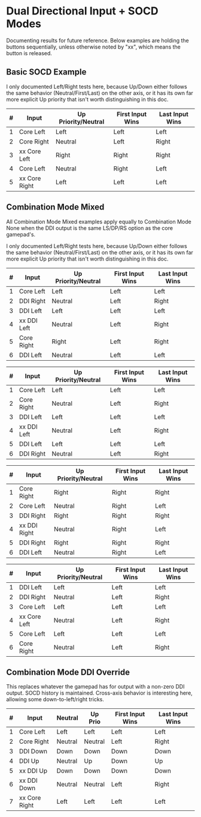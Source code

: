 # Dual Directional Input + SOCD Modes

Documenting results for future reference. Below examples are holding the buttons sequentially, unless otherwise noted by
"xx", which means the button is released.

## Basic SOCD Example

I only documented Left/Right tests here, because Up/Down either follows the same behavior (Neutral/First/Last) on the
other axis, or it has its own far more explicit Up priority that isn't worth distinguishing in this doc.

| # | Input           | Up Priority/Neutral | First Input Wins | Last Input Wins |
| - | --------------- | ------------------- | ---------------- | --------------- |
| 1 | Core Left       | Left                | Left             | Left            |
| 2 | Core Right      | Neutral             | Left             | Right           |
| 3 | xx Core Left    | Right               | Right            | Right           |
| 4 | Core Left       | Neutral             | Right            | Left            |
| 5 | xx Core Right   | Left                | Left             | Left            |

## Combination Mode Mixed

All Combination Mode Mixed examples apply equally to Combination Mode None when the DDI output is the same LS/DP/RS
option as the core gamepad's.

I only documented Left/Right tests here, because Up/Down either follows the same behavior (Neutral/First/Last) on the
other axis, or it has its own far more explicit Up priority that isn't worth distinguishing in this doc.

| # | Input           | Up Priority/Neutral | First Input Wins | Last Input Wins |
| - | --------------- | ------------------- | ---------------- | --------------- |
| 1 | Core Left       | Left                | Left             | Left            |
| 2 | DDI Right       | Neutral             | Left             | Right           |
| 3 | DDI Left        | Left                | Left             | Left            |
| 4 | xx DDI Left     | Neutral             | Left             | Right           |
| 5 | Core Right      | Right               | Left             | Right           |
| 6 | DDI Left        | Neutral             | Left             | Left            |

| # | Input           | Up Priority/Neutral | First Input Wins | Last Input Wins |
| - | --------------- | ------------------- | ---------------- | --------------- |
| 1 | Core Left       | Left                | Left             | Left            |
| 2 | Core Right      | Neutral             | Left             | Right           |
| 3 | DDI Left        | Left                | Left             | Left            |
| 4 | xx DDI Left     | Neutral             | Left             | Right           |
| 5 | DDI Left        | Left                | Left             | Left            |
| 6 | DDI Right       | Neutral             | Left             | Right           |

| # | Input           | Up Priority/Neutral | First Input Wins | Last Input Wins |
| - | --------------- | ------------------- | ---------------- | --------------- |
| 1 | Core Right      | Right               | Right            | Right           |
| 2 | Core Left       | Neutral             | Right            | Left            |
| 3 | DDI Right       | Right               | Right            | Right           |
| 4 | xx DDI Right    | Neutral             | Right            | Left            |
| 5 | DDI Right       | Right               | Right            | Right           |
| 6 | DDI Left        | Neutral             | Right            | Left            |

| # | Input           | Up Priority/Neutral | First Input Wins | Last Input Wins |
| - | --------------- | ------------------- | ---------------- | --------------- |
| 1 | DDI Left        | Left                | Left             | Left            |
| 2 | DDI Right       | Neutral             | Left             | Right           |
| 3 | Core Left       | Left                | Left             | Left            |
| 4 | xx Core Left    | Neutral             | Left             | Right           |
| 5 | Core Left       | Left                | Left             | Left            |
| 6 | Core Right      | Neutral             | Left             | Right           |

## Combination Mode DDI Override

This replaces whatever the gamepad has for output with a non-zero DDI output. SOCD history is maintained. Cross-axis
behavior is interesting here, allowing some down-to-left/right tricks.

| # | Input           | Neutral | Up Prio   | First Input Wins | Last Input Wins |
| - | --------------- | ------- | --------- | ---------------- | --------------- |
| 1 | Core Left       | Left    | Left      | Left             | Left            |
| 2 | Core Right      | Neutral | Neutral   | Left             | Right           |
| 3 | DDI Down        | Down    | Down      | Down             | Down            |
| 4 | DDI Up          | Neutral | Up        | Down             | Up              |
| 5 | xx DDI Up       | Down    | Down      | Down             | Down            |
| 6 | xx DDI Down     | Neutral | Neutral   | Left             | Right           |
| 7 | xx Core Right   | Left    | Left      | Left             | Left            |
